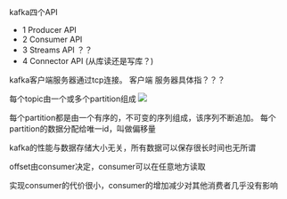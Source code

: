 kafka四个API

- 1 Producer API
- 2 Consumer API
- 3 Streams API  ？？
- 4 Connector API (从库读还是写库？)

kafka客户端服务器通过tcp连接。
客户端 服务器具体指？？？ 

每个topic由一个或多个partition组成
![](https://ooo.0o0.ooo/2017/06/16/5943c5f98c6b2.png)

每个partition都是由一个有序的，不可变的序列组成，该序列不断追加。
每个partition的数据分配给唯一id，叫做偏移量

kafka的性能与数据存储大小无关，所有数据可以保存很长时间也无所谓

offset由consumer决定，consumer可以在任意地方读取

实现consumer的代价很小，consumer的增加减少对其他消费者几乎没有影响














